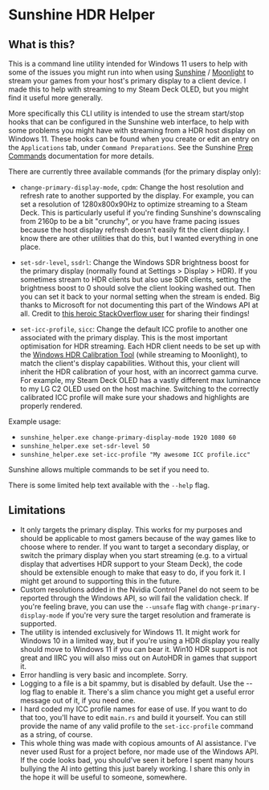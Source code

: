 # Sunshine HDR Helper

## What is this?
This is a command line utility intended for Windows 11 users to help with some of the issues you might run into when using [Sunshine](https://github.com/LizardByte/Sunshine) / [Moonlight](https://github.com/moonlight-stream) to stream your games from your host's primary display to a client device. I made this to help with streaming to my Steam Deck OLED, but you might find it useful more generally.

More specifically this CLI utility is intended to use the stream start/stop hooks that can be configured in the Sunshine web interface, to help with some problems you might have with streaming from a HDR host display on Windows 11. These hooks can be found when you create or edit an entry on the `Applications` tab, under `Command Preparations`. See the Sunshine [Prep Commands](https://docs.lizardbyte.dev/projects/sunshine/en/latest/about/guides/app_examples.html#prep-commands) documentation for more details.

There are currently three available commands (for the primary display only):
- `change-primary-display-mode`, `cpdm`: Change the host resolution and refresh rate to another supported by the display. For example, you can set a resolution of 1280x800x90Hz to optimize streaming to a Steam Deck. This is particularly useful if you're finding Sunshine's downscaling from 2160p to be a bit "crunchy", or you have frame pacing issues because the host display refresh doesn't easily fit the client display. I know there are other utilities that do this, but I wanted everything in one place.

- `set-sdr-level`, `ssdrl`: Change the Windows SDR brightness boost for the primary display (normally found at Settings > Display > HDR). If you sometimes stream to HDR clients but also use SDR clients, setting the brightness boost to 0 should solve the client looking washed out. Then you can set it back to your normal setting when the stream is ended. Big thanks to Microsoft for not documenting this part of the Windows API at all. Credit to [this heroic StackOverflow user](https://stackoverflow.com/a/78435051) for sharing their findings!

- `set-icc-profile`, `sicc`: Change the default ICC profile to another one associated with the primary display. This is the most important optimisation for HDR streaming. Each HDR client needs to be set up with the [Windows HDR Calibration Tool](https://support.microsoft.com/en-gb/windows/calibrate-your-hdr-display-using-the-windows-hdr-calibration-app-f30f4809-3369-43e4-9b02-9eabebd23f19) (while streaming to Moonlight), to match the client's display capabilities. Without this, your client will inherit the HDR calibration of your host, with an incorrect gamma curve. For example, my Steam Deck OLED has a vastly different max luminance to my LG C2 OLED used on the host machine. Switching to the correctly calibrated ICC profile will make sure your shadows and highlights are properly rendered.

Example usage:
- `sunshine_helper.exe change-primary-display-mode 1920 1080 60`
- `sunshine_helper.exe set-sdr-level 50`
- `sunshine_helper.exe set-icc-profile "My awesome ICC profile.icc"`

Sunshine allows multiple commands to be set if you need to.

There is some limited help text available with the `--help` flag.

## Limitations
- It only targets the primary display. This works for my purposes and should be applicable to most gamers because of the way games like to choose where to render. If you want to target a secondary display, or switch the primary display when you start streaming (e.g. to a virtual display that advertises HDR support to your Steam Deck), the code should be extensible enough to make that easy to do, if you fork it. I might get around to supporting this in the future.
- Custom resolutions added in the Nvidia Control Panel do not seem to be reported through the Windows API, so will fail the validation check. If you're feeling brave, you can use the `--unsafe` flag with `change-primary-display-mode` if you're very sure the target resolution and framerate is supported.
- The utility is intended exclusively for Windows 11. It might work for Windows 10 in a limited way, but if you're using a HDR display you really should move to Windows 11 if you can bear it. Win10 HDR support is not great and IIRC you will also miss out on AutoHDR in games that support it.
- Error handling is very basic and incomplete. Sorry.
- Logging to a file is a bit spammy, but is disabled by default. Use the --log flag to enable it. There's a slim chance you might get a useful error message out of it, if you need one.
- I hard coded my ICC profile names for ease of use. If you want to do that too, you'll have to edit `main.rs` and build it yourself. You can still provide the name of any valid profile to the `set-icc-profile` command as a string, of course.
- This whole thing was made with copious amounts of AI assistance. I've never used Rust for a project before, nor made use of the Windows API. If the code looks bad, you should've seen it before I spent many hours bullying the AI into getting this just barely working. I share this only in the hope it will be useful to someone, somewhere.